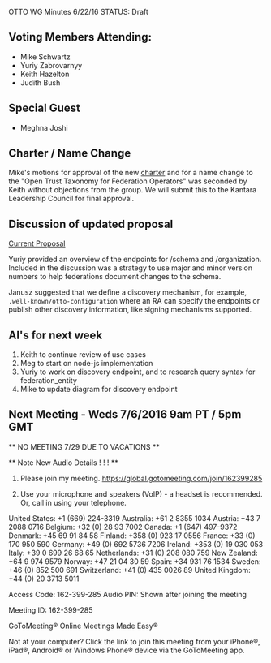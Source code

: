 OTTO WG Minutes 6/22/16
STATUS: Draft

## Voting Members Attending:
 - Mike Schwartz
 - Yuriy Zabrovarnyy
 - Keith Hazelton
 - Judith Bush

## Special Guest
 - Meghna Joshi

## Charter / Name Change

Mike's motions for approval of the new 
[charter](https://github.com/KantaraInitiative/wg-otto/blob/master/kantara/charter2.md)
and for a name change to the "Open Trust Taxonomy for Federation Operators"
was seconded by Keith without objections from the group. We will submit this to the 
Kantara Leadership Council for final approval.

## Discussion of updated proposal

[Current Proposal](https://github.com/KantaraInitiative/wg-otto/blob/master/docs/proposal/proposal.md)

Yuriy provided an overview of the endpoints for /schema and /organization. Included in the 
discussion was a strategy to use major and minor version numbers to help federations
document changes to the schema. 

Janusz suggested that we define a discovery mechanism, for example, `.well-known/otto-configuration`
where an RA can specify the endpoints or publish other discovery information, like signing 
mechanisms supported.

## AI's for next week

1. Keith to continue review of use cases
2. Meg to start on node-js implementation 
3. Yuriy to work on discovery endpoint, and to research query syntax for federation_entity
4. Mike to update diagram for discovery endpoint

## Next Meeting - Weds 7/6/2016 9am PT / 5pm GMT

  ** NO MEETING 7/29 DUE TO VACATIONS **
  
  ** Note New Audio Details ! ! ! ** 

1.  Please join my meeting.
https://global.gotomeeting.com/join/162399285

2.  Use your microphone and speakers (VoIP) - a headset is recommended.  Or, call in using your telephone.

United States: +1 (669) 224-3319
Australia: +61 2 8355 1034
Austria: +43 7 2088 0716
Belgium: +32 (0) 28 93 7002
Canada: +1 (647) 497-9372
Denmark: +45 69 91 84 58
Finland: +358 (0) 923 17 0556
France: +33 (0) 170 950 590
Germany: +49 (0) 692 5736 7206
Ireland: +353 (0) 19 030 053
Italy: +39 0 699 26 68 65
Netherlands: +31 (0) 208 080 759
New Zealand: +64 9 974 9579
Norway: +47 21 04 30 59
Spain: +34 931 76 1534
Sweden: +46 (0) 852 500 691
Switzerland: +41 (0) 435 0026 89
United Kingdom: +44 (0) 20 3713 5011

Access Code: 162-399-285
Audio PIN: Shown after joining the meeting

Meeting ID: 162-399-285

GoToMeeting® 
Online Meetings Made Easy®

Not at your computer? Click the link to join this meeting from your iPhone®, iPad®, Android® or Windows Phone® device via the GoToMeeting app.